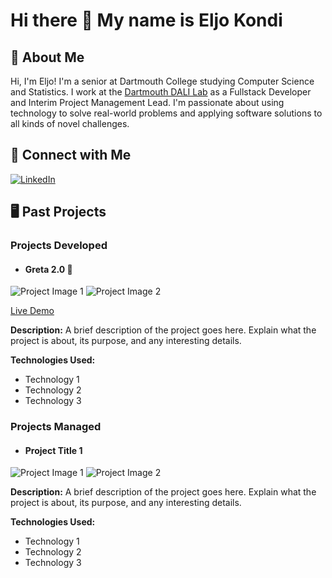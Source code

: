 # Hi there 👋 My name is Eljo Kondi

<!--
**eljokoo/eljokoo** is a ✨ _special_ ✨ repository because its `README.md` (this file) appears on your GitHub profile.
-->

## 🫡 About Me

Hi, I'm Eljo! I'm a senior at Dartmouth College studying Computer Science and Statistics. I work at the [Dartmouth DALI Lab](https://dali.dartmouth.edu/) as a Fullstack Developer and Interim Project Management Lead. I'm passionate about using technology to solve real-world problems and applying software solutions to all kinds of novel challenges.

## 🔗 Connect with Me

[![LinkedIn](https://img.shields.io/badge/LinkedIn-Connect-blue)](https://www.linkedin.com/in/eljo-kondi)

## 🖥 Past Projects

### Projects Developed

- #### Greta 2.0 👩

![Project Image 1](https://via.placeholder.com/150) ![Project Image 2](https://via.placeholder.com/150)

[Live Demo](https://greta-frontend.onrender.com)

**Description:**
A brief description of the project goes here. Explain what the project is about, its purpose, and any interesting details.

**Technologies Used:**

- Technology 1
- Technology 2
- Technology 3

### Projects Managed

- #### Project Title 1

![Project Image 1](https://via.placeholder.com/150)
![Project Image 2](https://via.placeholder.com/150)

**Description:**
A brief description of the project goes here. Explain what the project is about, its purpose, and any interesting details.

**Technologies Used:**

- Technology 1
- Technology 2
- Technology 3


<!--
Here are some ideas to get you started:

- 🔭 I’m currently working on ...
- 🌱 I’m currently learning ...
- 👯 I’m looking to collaborate on ...
- 🤔 I’m looking for help with ...
- 💬 Ask me about ...
- 📫 How to reach me: ...
- 😄 Pronouns: ...
- ⚡ Fun fact: ...
-->
